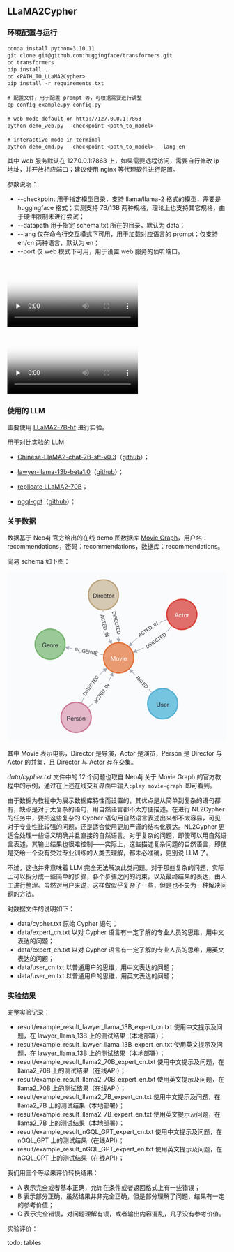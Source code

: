 ## LLaMA2Cypher

### 环境配置与运行

```
conda install python=3.10.11
git clone git@github.com:huggingface/transformers.git
cd transformers
pip install .
cd <PATH_TO_LLaMA2Cypher>
pip install -r requirements.txt

# 配置文件，用于配置 prompt 等，可根据需要进行调整
cp config_example.py config.py

# web mode default on http://127.0.0.1:7863
python demo_web.py --checkpoint <path_to_model>

# interactive mode in terminal
python demo_cmd.py --checkpoint <path_to_model> --lang en
```

其中 web 服务默认在 127.0.0.1:7863 上，如果需要远程访问，需要自行修改 ip 地址，并开放相应端口；建议使用 nginx 等代理软件进行配置。

参数说明：

* --checkpoint 用于指定模型目录，支持 llama/llama-2 格式的模型，需要是 huggingface 格式；实测支持 7B/13B 两种规格，理论上也支持其它规格，由于硬件限制未进行尝试；
* --datapath 用于指定 schema.txt 所在的目录，默认为 data；
* --lang 仅在命令行交互模式下可用，用于加载对应语言的 prompt；仅支持 en/cn 两种语言，默认为 en；
* --port 仅 web 模式下可用，用于设置 web 服务的侦听端口。


<video id="video_cmd" controls="" preload="none" poster="cmd">
      <source id="video_cmd_s" src="img/cmd.webm" type="video/webm">
</video>


<video id="video_web" controls="" preload="none" poster="web">
      <source id="video_web_s" src="img/web.webm" type="video/webm">
</video>

### 使用的 LLM 

主要使用 [LLaMA2-7B-hf](https://huggingface.co/meta-llama/Llama-2-7b-chat-hf) 进行实验。

用于对比实验的 LLM

* [Chinese-LlaMA2-chat-7B-sft-v0.3](https://huggingface.co/michaelwzhu/Chinese-LlaMA2-chat-7B-sft-v0.3)（[github](https://github.com/michael-wzhu/Chinese-LlaMA2)）；

* [lawyer-llama-13b-beta1.0](https://huggingface.co/pkupie/lawyer-llama-13b-beta1.0)（[github](https://github.com/AndrewZhe/lawyer-llama)）；

* [replicate LLaMA2-70B](https://replicate.com/)；

* [ngql-gpt](https://ngql-gpt.siwei.io/)（[github](https://github.com/wey-gu/NebulaGraph-GPT)）；


### 关于数据


数据基于 Neo4j 官方给出的在线 demo 图数据库 [Movie Graph](https://demo.neo4jlabs.com:7473)，用户名：recommendations，密码：recommendations，数据库：recommendations。

简易 schema 如下图：

![schema](img/schema.png)

其中 Movie 表示电影，Director 是导演，Actor 是演员，Person 是 Director 与 Actor 的并集，且 Director 与 Actor 存在交集。

*data/cypher.txt* 文件中的 12 个问题也取自 Neo4j 关于 Movie Graph 的官方教程中的示例，通过在上述在线交互界面中输入`:play movie-graph
`即可看到。

由于数据为教程中为展示数据库特性而设置的，其优点是从简单到复杂的语句都有，缺点是对于太复杂的语句，用自然语言都不太方便描述。在进行 NL2Cypher 的任务中，要把这些复杂的 Cypher 语句用自然语言表述出来都不太容易，可见对于专业性比较强的问题，还是适合使用更加严谨的结构化表达。NL2Cypher 更适合处理一些语义明确并且直接的自然语言。对于复杂的问题，即使可以用自然语言表述，其输出结果也很难控制——实际上，这些描述复杂问题的自然语言，即使是交给一个没有受过专业训练的人类去理解，都未必准确，更别说 LLM 了。

不过，这也并非意味着 LLM 完全无法解决此类问题。对于那些复杂的问题，实际上可以拆分成一些简单的步骤，各个步骤之间的约束，以及最终结果的表达，由人工进行整理。虽然对用户来说，这样做似乎复杂了一些，但是也不失为一种解决问题的方法。

对数据文件的说明如下：
* data/cypher.txt 原始 Cypher 语句；
* data/expert_cn.txt 以对 Cypher 语言有一定了解的专业人员的思维，用中文表达的问题；
* data/expert_en.txt 以对 Cypher 语言有一定了解的专业人员的思维，用英文表达的问题；
* data/user_cn.txt 以普通用户的思维，用中文表达的问题；
* data/user_en.txt 以普通用户的思维，用英文表达的问题；


### 实验结果

完整实验记录：

* result/example_result_lawyer_llama_13B_expert_cn.txt 使用中文提示及问题，在 lawyer_llama_13B 上的测试结果（本地部署）；
* result/example_result_lawyer_llama_13B_expert_en.txt 使用英文提示及问题，在 lawyer_llama_13B 上的测试结果（本地部署）；
* result/example_result_llama2_70B_expert_cn.txt 使用中文提示及问题，在 llama2_70B 上的测试结果（在线API）；
* result/example_result_llama2_70B_expert_en.txt 使用英文提示及问题，在 llama2_70B 上的测试结果（在线API）；
* result/example_result_llama2_7B_expert_cn.txt 使用中文提示及问题，在 llama2_7B 上的测试结果（本地部署）；
* result/example_result_llama2_7B_expert_en.txt 使用英文提示及问题，在 llama2_7B 上的测试结果（本地部署）；
* result/example_result_nGQL_GPT_expert_cn.txt 使用中文提示及问题，在 nGQL_GPT 上的测试结果（在线API）；
* result/example_result_nGQL_GPT_expert_en.txt 使用英文提示及问题，在 nGQL_GPT 上的测试结果（在线API）；

我们用三个等级来评价转换结果：

* A 表示完全或者基本正确，允许在条件或者返回格式上有一些错误；
* B 表示部分正确，虽然结果并非完全正确，但是部分理解了问题，结果有一定的参考价值；
* C 表示完全错误，对问题理解有误，或者输出内容混乱，几乎没有参考价值。


实验评价：

todo: tables

